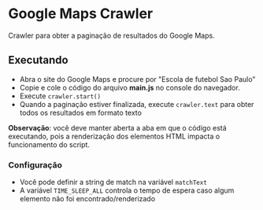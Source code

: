# Google Maps Crawler

Crawler para obter a paginação de resultados do Google Maps.

## Executando

- Abra o site do Google Maps e procure por "Escola de futebol Sao Paulo"
- Copie e cole o código do arquivo **main.js** no console do navegador.
- Execute `crawler.start()`
- Quando a paginação estiver finalizada, execute `crawler.text` para obter todos os resultados em formato texto

**Observação**: você deve manter aberta a aba em que o código está executando, pois a renderização dos elementos HTML impacta o funcionamento do script.

### Configuração
- Você pode definir a string de match na variável ```matchText```
- A variável ```TIME_SLEEP_ALL``` controla o tempo de espera caso algum elemento não foi encontrado/renderizado